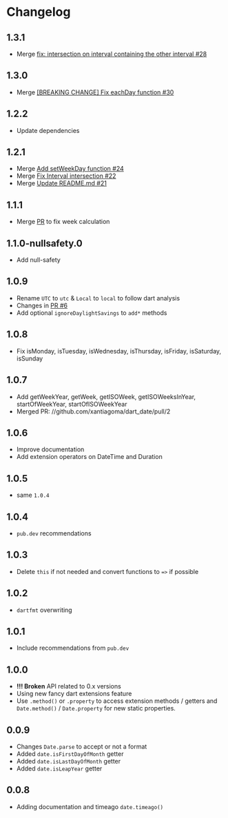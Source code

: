 # Changelog

## 1.3.1
- Merge [fix: intersection on interval containing the other interval #28](https://github.com/xantiagoma/dart_date/pull/28)

## 1.3.0
- Merge [[BREAKING CHANGE] Fix eachDay function #30](https://github.com/xantiagoma/dart_date/pull/30)

## 1.2.2
- Update dependencies

## 1.2.1
- Merge [Add setWeekDay function #24](https://github.com/xantiagoma/dart_date/pull/24)
- Merge [Fix Interval intersection #22](https://github.com/xantiagoma/dart_date/pull/22)
- Merge [Update README.md #21](https://github.com/xantiagoma/dart_date/pull/21) 

## 1.1.1

- Merge [PR](https://github.com/xantiagoma/dart_date/pull/16) to fix week calculation

## 1.1.0-nullsafety.0

- Add null-safety

## 1.0.9

- Rename `UTC` to `utc` & `Local` to `local` to follow dart analysis
- Changes in [PR #6](https://github.com/xantiagoma/dart_date/pull/6)
- Add optional `ignoreDaylightSavings` to `add*` methods

## 1.0.8

- Fix isMonday, isTuesday, isWednesday, isThursday, isFriday, isSaturday, isSunday

## 1.0.7

- Add getWeekYear, getWeek, getISOWeek, getISOWeeksInYear, startOfWeekYear, startOfISOWeekYear
- Merged PR: //github.com/xantiagoma/dart_date/pull/2

## 1.0.6

- Improve documentation
- Add extension operators on DateTime and Duration

## 1.0.5

- same `1.0.4`

## 1.0.4

- `pub.dev` recommendations

## 1.0.3

- Delete `this` if not needed and convert functions to `=>` if possible

## 1.0.2

- `dartfmt` overwriting

## 1.0.1

- Include recommendations from `pub.dev`

## 1.0.0

- **!!! Broken** API related to 0.x versions
- Using new fancy dart extensions feature
- Use `.method()` or `.property` to access extension methods / getters and `Date.method()` / `Date.property` for new static properties.

## 0.0.9

- Changes `Date.parse` to accept or not a format
- Added `date.isFirstDayOfMonth` getter
- Added `date.isLastDayOfMonth` getter
- Added `date.isLeapYear` getter

## 0.0.8

- Adding documentation and timeago `date.timeago()`
